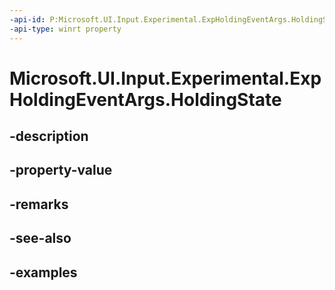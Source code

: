 ```yaml
---
-api-id: P:Microsoft.UI.Input.Experimental.ExpHoldingEventArgs.HoldingState
-api-type: winrt property
---
```


# Microsoft.UI.Input.Experimental.ExpHoldingEventArgs.HoldingState

<!--
public Windows.UI.Input.HoldingState HoldingState { get; }
-->


## -description

## -property-value

## -remarks

## -see-also

## -examples



